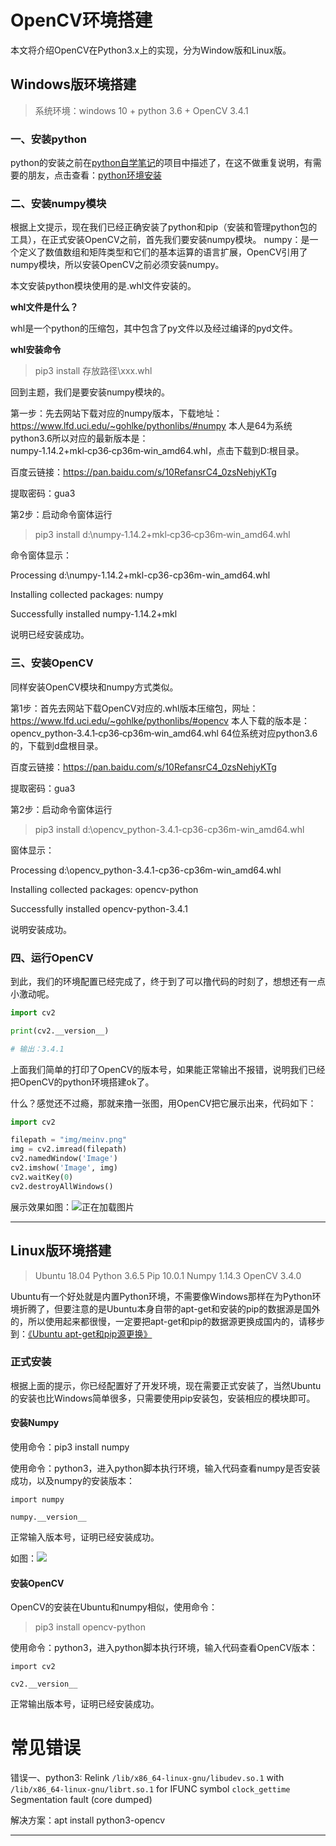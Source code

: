 # OpenCV环境搭建 #

本文将介绍OpenCV在Python3.x上的实现，分为Window版和Linux版。

## Windows版环境搭建 ##

> 系统环境：windows 10 + python 3.6 + OpenCV 3.4.1


### 一、安装python ###

python的安装之前在[python自学笔记](https://github.com/vipstone/python)的项目中描述了，在这不做重复说明，有需要的朋友，点击查看：[python环境安装](https://github.com/vipstone/python/blob/master/%E5%BC%80%E5%8F%91%E7%8E%AF%E5%A2%83%E6%90%AD%E5%BB%BA.md)

### 二、安装numpy模块 ###

根据上文提示，现在我们已经正确安装了python和pip（安装和管理python包的工具），在正式安装OpenCV之前，首先我们要安装numpy模块。
numpy：是一个定义了数值数组和矩阵类型和它们的基本运算的语言扩展，OpenCV引用了numpy模块，所以安装OpenCV之前必须安装numpy。

本文安装python模块使用的是.whl文件安装的。

**whl文件是什么？**

whl是一个python的压缩包，其中包含了py文件以及经过编译的pyd文件。

**whl安装命令**
> pip3 install 存放路径\xxx.whl

回到主题，我们是要安装numpy模块的。

第一步：先去网站下载对应的numpy版本，下载地址：https://www.lfd.uci.edu/~gohlke/pythonlibs/#numpy 本人是64为系统python3.6所以对应的最新版本是：numpy‑1.14.2+mkl‑cp36‑cp36m‑win_amd64.whl，点击下载到D:根目录。

百度云链接：https://pan.baidu.com/s/10RefansrC4_0zsNehjyKTg

提取密码：gua3


第2步：启动命令窗体运行
> pip3 install d:\numpy‑1.14.2+mkl‑cp36‑cp36m‑win_amd64.whl

命令窗体显示：

Processing d:\numpy-1.14.2+mkl-cp36-cp36m-win_amd64.whl

Installing collected packages: numpy

Successfully installed numpy-1.14.2+mkl

说明已经安装成功。


### 三、安装OpenCV ###
同样安装OpenCV模块和numpy方式类似。

第1步：首先去网站下载OpenCV对应的.whl版本压缩包，网址：https://www.lfd.uci.edu/~gohlke/pythonlibs/#opencv 本人下载的版本是：opencv_python‑3.4.1‑cp36‑cp36m‑win_amd64.whl 64位系统对应python3.6的，下载到d盘根目录。

百度云链接：https://pan.baidu.com/s/10RefansrC4_0zsNehjyKTg

提取密码：gua3

第2步：启动命令窗体运行
> pip3 install d:\opencv_python-3.4.1-cp36-cp36m-win_amd64.whl

窗体显示：

Processing d:\opencv_python-3.4.1-cp36-cp36m-win_amd64.whl

Installing collected packages: opencv-python

Successfully installed opencv-python-3.4.1

说明安装成功。

### 四、运行OpenCV ###
到此，我们的环境配置已经完成了，终于到了可以撸代码的时刻了，想想还有一点小激动呢。


``` python
import cv2

print(cv2.__version__)

# 输出：3.4.1
```
上面我们简单的打印了OpenCV的版本号，如果能正常输出不报错，说明我们已经把OpenCV的python环境搭建ok了。

什么？感觉还不过瘾，那就来撸一张图，用OpenCV把它展示出来，代码如下：
``` python
import cv2

filepath = "img/meinv.png"
img = cv2.imread(filepath)
cv2.namedWindow('Image')
cv2.imshow('Image', img)
cv2.waitKey(0)
cv2.destroyAllWindows()
```

展示效果如图：![正在加载图片](https://raw.githubusercontent.com/vipstone/opencvLab/master/res/show-meinv.png)


	
----------
## Linux版环境搭建 ##

>Ubuntu 18.04
>Python 3.6.5
>Pip 10.0.1
>Numpy 1.14.3
>OpenCV 3.4.0

Ubuntu有一个好处就是内置Python环境，不需要像Windows那样在为Python环境折腾了，但要注意的是Ubuntu本身自带的apt-get和安装的pip的数据源是国外的，所以使用起来都很慢，一定要把apt-get和pip的数据源更换成国内的，请移步到：[《Ubuntu apt-get和pip源更换》](http://www.cnblogs.com/vipstone/p/9038023.html)

### 正式安装 ###
根据上面的提示，你已经配置好了开发环境，现在需要正式安装了，当然Ubuntu的安装也比Windows简单很多，只需要使用pip安装包，安装相应的模块即可。

#### 安装Numpy ####
使用命令：pip3 install numpy

使用命令：python3，进入python脚本执行环境，输入代码查看numpy是否安装成功，以及numpy的安装版本：
```
import numpy 

numpy.__version__
```
正常输入版本号，证明已经安装成功。

如图：![](http://icdn.apigo.cn/numpy-setup-success.png)

#### 安装OpenCV ####
OpenCV的安装在Ubuntu和numpy相似，使用命令：
>pip3 install opencv-python

使用命令：python3，进入python脚本执行环境，输入代码查看OpenCV版本：
```
import cv2 

cv2.__version__
```
正常输出版本号，证明已经安装成功。

# 常见错误 #

错误一、python3: Relink `/lib/x86_64-linux-gnu/libudev.so.1` with `/lib/x86_64-linux-gnu/librt.so.1` for IFUNC symbol `clock_gettime`
Segmentation fault (core dumped)

解决方案：apt install python3-opencv


----------

